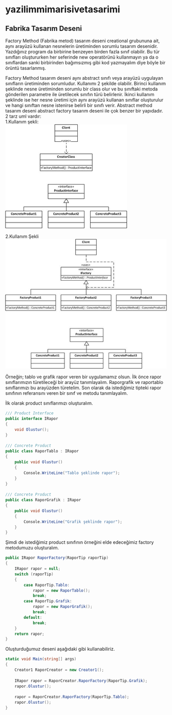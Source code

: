 # yazilimmimarisivetasarimi
## Fabrika Tasarım Deseni  

Factory Method (Fabrika metod) tasarım deseni creational grubununa ait, aynı arayüzü kullanan nesnelerin üretiminden sorumlu tasarım desenidir. 
Yazdığınız program da birbirine benzeyen birden fazla sınıf olabilir. Bu tür sınıfları oluştururken her seferinde new operatörünü kullanmayın ya da o sınıflardan sanki birbirinden bağımsızmış gibi kod yazmayalım diye böyle bir örüntü tasarlanmış.

Factory Method tasarım deseni aynı abstract sınıfı veya arayüzü uygulayan sınıfların üretiminden sorumludur. Kullanımı 2 şekilde olabilir. Birinci kullanım şeklinde nesne üretiminden sorumlu bir class olur ve bu sınıftaki metoda gönderilen parametre ile üretilecek sınıfın türü belirlenir. İkinci kullanım şeklinde ise her nesne üretimi için aynı arayüzü kullanan sınıflar oluşturulur ve hangi sınıftan nesne istenirse belirli bir sınıfı verir. Abstract method tasarım deseni abstract factory tasarım deseni ile çok benzer bir yapıdadır.   
2 tarz uml vardır:  
1.Kullanım şekli:    
![Imega of Class](https://github.com/beytullah01/yaz-l-m-mimarisi-ve-tasar-m-/blob/master/FactoryMethod1UML.jpg)  

2.Kullanım Şekli  
![Imega of Class](https://github.com/beytullah01/yaz-l-m-mimarisi-ve-tasar-m-/blob/master/FactoryMethod2UML.jpg)


Örneğin; tablo ve grafik rapor veren bir uygulamamız olsun. İlk önce rapor sınıflarımızın türetileceği bir arayüz tanımlayalım. Raporgrafik ve raportablo sınıflarımızı bu arayüzden türetelim. Son olarak da istediğimiz tipteki rapor sınıfının referansını veren bir sınıf ve metodu tanımlayalım.  


İlk olarak product sınıflarımızı oluşturalım.
```c#
/// Product Interface
public interface IRapor
{
    void Olustur();
}
 
/// Concrete Product
public class RaporTablo : IRapor
{
    public void Olustur()
    {
        Console.WriteLine("Tablo şeklinde rapor");
    }
}

/// Concrete Product
public class RaporGrafik : IRapor
{
    public void Olustur()
    {
        Console.WriteLine("Grafik şeklinde rapor");
    }
}
 ```
Şimdi de istediğimiz product sınıfının örneğini elde edeceğimiz factory metodumuzu oluşturalım.
```c#
public IRapor RaporFactory(RaporTip raporTip)
{
    IRapor rapor = null;
    switch (raporTip)
    {
        case RaporTip.Tablo:
            rapor = new RaporTablo();
            break;
        case RaporTip.Grafik:
            rapor = new RaporGrafik();
            break;
        default:
            break;
    }
    return rapor;
}
```
 
Oluşturduğumuz deseni aşağıdaki gibi kullanabiliriz.
```c#
static void Main(string[] args)
{
    Creator1 RaporCreator = new Creator1();
 
    IRapor rapor = RaporCreator.RaporFactory(RaporTip.Grafik);
    rapor.Olustur();
 
    rapor = RaporCreator.RaporFactory(RaporTip.Tablo);
    rapor.Olustur();
}
```
